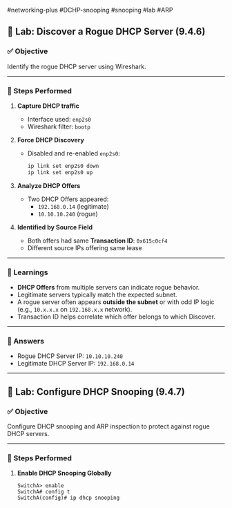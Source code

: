 #networking-plus #DCHP-snooping #snooping #lab #ARP 

## 🧪 Lab: Discover a Rogue DHCP Server (9.4.6)

### ✅ Objective
Identify the rogue DHCP server using Wireshark.

---

### 🔧 Steps Performed

1. **Capture DHCP traffic**
   - Interface used: `enp2s0`
   - Wireshark filter: `bootp`

2. **Force DHCP Discovery**
   - Disabled and re-enabled `enp2s0`:
     ```bash
     ip link set enp2s0 down
     ip link set enp2s0 up
     ```

3. **Analyze DHCP Offers**
   - Two DHCP Offers appeared:
     - `192.168.0.14` (legitimate)
     - `10.10.10.240` (rogue)

4. **Identified by Source Field**
   - Both offers had same **Transaction ID**: `0x615c0cf4`
   - Different source IPs offering same lease

---

### 🧠 Learnings

- **DHCP Offers** from multiple servers can indicate rogue behavior.
- Legitimate servers typically match the expected subnet.
- A rogue server often appears **outside the subnet** or with odd IP logic (e.g., `10.x.x.x` on `192.168.x.x` network).
- Transaction ID helps correlate which offer belongs to which Discover.

---

### 🧪 Answers

- Rogue DHCP Server IP: `10.10.10.240`
- Legitimate DHCP Server IP: `192.168.0.14`

---

## 🧪 Lab: Configure DHCP Snooping (9.4.7)

### ✅ Objective
Configure DHCP snooping and ARP inspection to protect against rogue DHCP servers.

---

### 🔧 Steps Performed

1. **Enable DHCP Snooping Globally**
   ```plaintext
   SwitchA> enable
   SwitchA# config t
   SwitchA(config)# ip dhcp snooping
